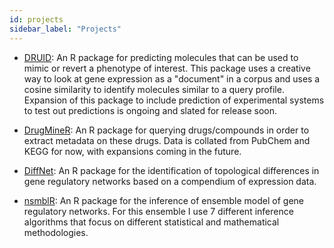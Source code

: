 ```yaml
---
id: projects
sidebar_label: "Projects"
---
```


  - [DRUID](https://github.com/diogocamacho/druid): An R package for predicting molecules that can be used to mimic or revert a phenotype of interest. This package uses a creative way to look at gene expression as a "document" in a corpus and uses a cosine similarity to identify molecules similar to a query profile. Expansion of this package to include prediction of experimental systems to test out predictions is ongoing and slated for release soon. 

  - [DrugMineR](https://github.com/diogocamacho/drugminer): An R package for querying drugs/compounds in order to extract metadata on these drugs. Data is collated from PubChem and KEGG for now, with expansions coming in the future.

  - [DiffNet](http://www.github.com/diogocamacho/diffnet): An R package for the identification of topological differences in gene regulatory networks based on a compendium of expression data.  

  - [nsmblR](http://www.github.com/diogocamacho/nsmblR): An R package for the inference of ensemble model of gene regulatory networks. For this ensemble I use 7 different inference algorithms that focus on different statistical and mathematical methodologies.